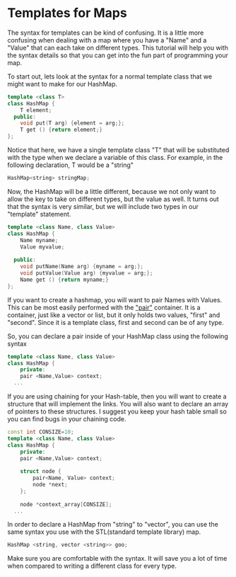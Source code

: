 # Templates for Maps
The syntax for templates can be kind of confusing.  It is a little more confusing when dealing with a map where you have a "Name" and a "Value" that can each take on different types.  This tutorial will help you with the syntax details so that you can get into the fun part of programming your map.

To start out, lets look at the syntax for a normal template class that we might want to make for our HashMap.
```c++
template <class T>
class HashMap {
    T element;
  public:
    void put(T arg) {element = arg;};
    T get () {return element;}
};
```
Notice that here, we have a single template class "T" that will be substituted with the type when we declare a variable of this class.  For example, in the following declaration, T would be a "string"
```c++
HashMap<string> stringMap;
```
Now, the HashMap will be a little different, because we not only want to allow the key to take on different types, but the value as well.  It turns out that the syntax is very similar, but we will include two types in our "template" statement.
```c++
template <class Name, class Value>
class HashMap {
    Name myname;
    Value myvalue;
    
  public:
    void putName(Name arg) {myname = arg;};
    void putValue(Value arg) {myvalue = arg;};
    Name get () {return myname;}
};
```
If you want to create a hashmap, you will want to pair Names with Values.  This can be most easily performed with the 
["pair"](http://www.cplusplus.com/reference/utility/pair/)
container.  It is a container, just like a vector or list, but it only holds two values, "first" and "second".  Since it is a template class, first and second can be of any type.

So, you can declare a pair inside of your HashMap class using the following syntax
```c++
template <class Name, class Value>
class HashMap {
	private:
	pair <Name,Value> context;
  ...
```

If you are using chaining for your Hash-table, then you will want to create a structure that will implement the links.  You will also want to declare an array of pointers to these structures.  I suggest you keep your hash table small so you can find bugs in your chaining code.
```c++
const int CONSIZE=10;
template <class Name, class Value>
class HashMap {
	private:
	pair <Name,Value> context;
	
	struct node {
		pair<Name, Value> context;
		node *next;
	};
	
	node *context_array[CONSIZE];
  ...
```
In order to declare a HashMap from "string" to "vector<string>", you can use the same syntax you use with the STL(standard template library) map.
```c++
HashMap <string, vector <string>> goo;
```
Make sure you are comfortable with the syntax.  It will save you a lot of time when compared to writing a different class for every type.
